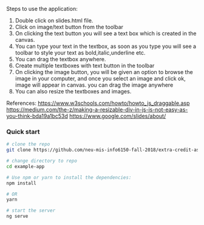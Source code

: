 Steps to use the application:
1. Double click on slides.html file.
2. Click on image/text button from the toolbar
3. On clicking the text button you will see a text box which is created in the canvas.
4. You can type your text in the textbox, as soon as you type you will see a toolbar to style your text as bold,italic,underline etc.
5. You can drag the textbox anywhere.
6. Create multiple textboxes with text button in the toolbar
7. On clicking the image button, you will be given an option to browse the image in your computer, and once you select an image and        click ok, image will appear in canvas. you can drag the image anywhere
8. You can also resize the textboxes and images.

References:
https://www.w3schools.com/howto/howto_js_draggable.asp
https://medium.com/the-z/making-a-resizable-div-in-js-is-not-easy-as-you-think-bda19a1bc53d
https://www.google.com/slides/about/
### Quick start

```bash
# clone the repo
git clone https://github.com/neu-mis-info6150-fall-2018/extra-credit-assignment-ppt-CharmyDesai306.git

# change directory to repo
cd example-app

# Use npm or yarn to install the dependencies:
npm install

# OR
yarn

# start the server
ng serve
